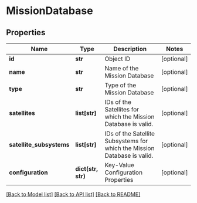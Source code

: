 # MissionDatabase


## Properties
Name | Type | Description | Notes
------------ | ------------- | ------------- | -------------
**id** | **str** | Object ID | [optional] 
**name** | **str** | Name of the Mission Database | [optional] 
**type** | **str** | Type of the Mission Database | [optional] 
**satellites** | **list[str]** | IDs of the Satellites for which the Mission Database is valid. | [optional] 
**satellite_subsystems** | **list[str]** | IDs of the Satellite Subsystems for which the Mission Database is valid. | [optional] 
**configuration** | **dict(str, str)** | Key-Value Configuration Properties | [optional] 

[[Back to Model list]](../README.md#documentation-for-models) [[Back to API list]](../README.md#documentation-for-api-endpoints) [[Back to README]](../README.md)


